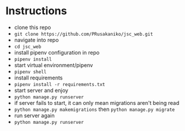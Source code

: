 # Instructions
 - clone this repo
 - ``` git clone https://github.com/PRusakaniko/jsc_web.git ```
 - navigate into repo
 - ``` cd jsc_web ```
 - install pipenv configuration in repo
 - ``` pipenv install ```
 - start virtual environment/pipenv
 - ``` pipenv shell ```
 - install requirements
 - ``` pipenv install -r requirements.txt ```
 - start server and enjoy
 - ``` python manage.py runserver ```
 - if server fails to start, it can only mean migrations aren't being read
 - ``` python manage.py makemigrations ``` then ``` python manage.py migrate ```
 - run server again
 - ``` python manage.py runserver ```
